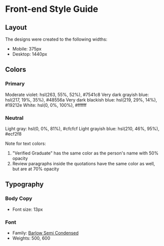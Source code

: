 # Front-end Style Guide

## Layout

The designs were created to the following widths:

- Mobile: 375px
- Desktop: 1440px

## Colors

### Primary

Moderate violet: hsl(263, 55%, 52%), #7541c8
Very dark grayish blue: hsl(217, 19%, 35%), #48556a
Very dark blackish blue: hsl(219, 29%, 14%), #19212e
White: hsl(0, 0%, 100%), #ffffff

### Neutral

Light gray: hsl(0, 0%, 81%), #cfcfcf
Light grayish blue: hsl(210, 46%, 95%), #ecf2f8

Note for text colors:

1. "Verified Graduate" has the same color as the person's name with 50% opacity
2. Review paragraphs inside the quotations have the same color as well, but are at 70% opacity

## Typography

### Body Copy

- Font size: 13px

### Font

- Family: [Barlow Semi Condensed](https://fonts.google.com/specimen/Barlow+Semi+Condensed)
- Weights: 500, 600
